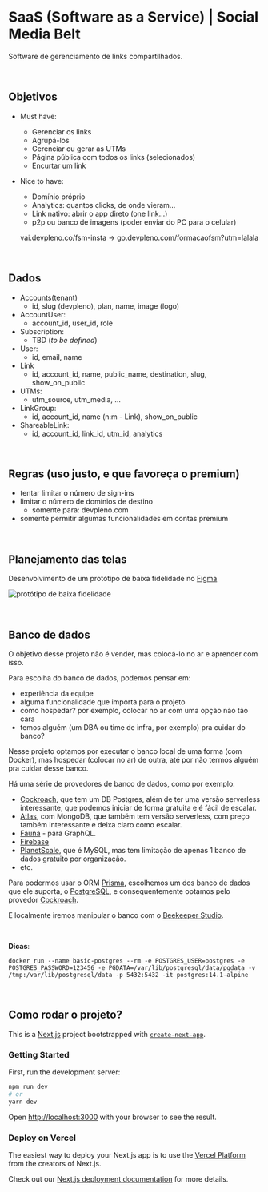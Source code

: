 # SaaS (Software as a Service) | Social Media Belt

Software de gerenciamento de links compartilhados.

<br>

## Objetivos

- Must have:
  - Gerenciar os links
  - Agrupá-los
  - Gerenciar ou gerar as UTMs
  - Página pública com todos os links (selecionados)
  - Encurtar um link

- Nice to have:
  - Domínio próprio
  - Analytics: quantos clicks, de onde vieram...
  - Link nativo: abrir o app direto (one link...)
  - p2p ou banco de imagens (poder enviar do PC para o celular)

  vai.devpleno.co/fsm-insta -> go.devpleno.com/formacaofsm?utm=lalala

<br>

## Dados

- Accounts(tenant)
  - id, slug (devpleno), plan, name, image (logo)
- AccountUser:
  - account_id, user_id, role
- Subscription:
  - TBD (_to be defined_)
- User:
  - id, email, name
- Link
  - id, account_id, name, public_name, destination, slug, show_on_public
- UTMs:
  - utm_source, utm_media, ...
- LinkGroup:
  - id, account_id, name (n:m - Link), show_on_public
- ShareableLink:
  - id, account_id, link_id, utm_id, analytics

<br>

## Regras (uso justo, e que favoreça o premium)
- tentar limitar o número de sign-ins
- limitar o número de domínios de destino
  - somente para: devpleno.com
- somente permitir algumas funcionalidades em contas premium

<br>

## Planejamento das telas

Desenvolvimento de um protótipo de baixa fidelidade no [Figma](https://www.figma.com/file/HKXZoDqn9z9OR7PjmQaOsB/Untitled?node-id=0%3A1)

![protótipo de baixa fidelidade](https://user-images.githubusercontent.com/45580434/152661489-57ac64a4-caae-4300-b621-aee6ade3586b.png)

<br>

## Banco de dados

O objetivo desse projeto não é vender, mas colocá-lo no ar e aprender com isso.

Para escolha do banco de dados, podemos pensar em:
- experiência da equipe
- alguma funcionalidade que importa para o projeto
- como hospedar? por exemplo, colocar no ar com uma opção não tão cara
- temos alguém (um DBA ou time de infra, por exemplo) pra cuidar do banco?

Nesse projeto optamos por executar o banco local de uma forma (com Docker), mas  hospedar (colocar no ar) de outra, até por não termos alguém pra cuidar desse banco.

Há uma série de provedores de banco de dados, como por exemplo:
- [Cockroach](https://www.cockroachlabs.com/), que tem um DB Postgres, além de ter uma versão serverless interessante, que podemos iniciar de forma gratuita e é fácil de escalar.
- [Atlas](https://www.mongodb.com/atlas/database), com MongoDB, que também tem versão serverless, com preço também interessante e deixa claro como escalar.
- [Fauna](https://fauna.com/) - para GraphQL.
- [Firebase](https://firebase.google.com/)
- [PlanetScale](https://planetscale.com/), que é MySQL, mas tem limitação de apenas 1 banco de dados gratuito por organização.
- etc.

Para podermos usar o ORM [Prisma](https://www.prisma.io/), escolhemos um dos banco de dados que ele suporta, o [PostgreSQL](https://www.postgresql.org/), e consequentemente optamos pelo provedor [Cockroach](https://www.cockroachlabs.com/).

E localmente iremos manipular o banco com o [Beekeeper Studio](https://www.beekeeperstudio.io/).

<br>

**Dicas**:

```
docker run --name basic-postgres --rm -e POSTGRES_USER=postgres -e POSTGRES_PASSWORD=123456 -e PGDATA=/var/lib/postgresql/data/pgdata -v /tmp:/var/lib/postgresql/data -p 5432:5432 -it postgres:14.1-alpine
```

<br>

## Como rodar o projeto?

This is a [Next.js](https://nextjs.org/) project bootstrapped with [`create-next-app`](https://github.com/vercel/next.js/tree/canary/packages/create-next-app).

### Getting Started

First, run the development server:

```bash
npm run dev
# or
yarn dev
```

Open [http://localhost:3000](http://localhost:3000) with your browser to see the result.

### Deploy on Vercel

The easiest way to deploy your Next.js app is to use the [Vercel Platform](https://vercel.com/new?utm_medium=default-template&filter=next.js&utm_source=create-next-app&utm_campaign=create-next-app-readme) from the creators of Next.js.

Check out our [Next.js deployment documentation](https://nextjs.org/docs/deployment) for more details.
